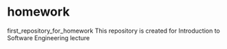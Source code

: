 # homework
first_repository_for_homework
This repository is created for Introduction to Software Engineering lecture
